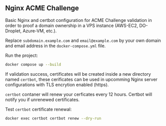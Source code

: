 ## Nginx ACME Challenge

Basic Nginx and certbot configuration for ACME Challenge validation in order to proof a domain ownership in a VPS instance (AWS-EC2, DO-Droplet, Azure-VM, etc.).

Replace `subdomain.example.com` and `email@example.com` by your own domain and email address in the `docker-compose.yml` file.


Run the project:
```sh
docker compose up --build
```


If validation success, certificates will be created inside a new directory named `certbot`, these cerificates can be used in upcomming Nginx server configurations with TLS encrytion enabled (https).

`certbot` contaner will renew your cerficates every 12 hours. Certbot will notify you if unrenewed certificates.

Test `certbot` certificate renewal:

```sh
docker exec certbot certbot renew --dry-run
```
